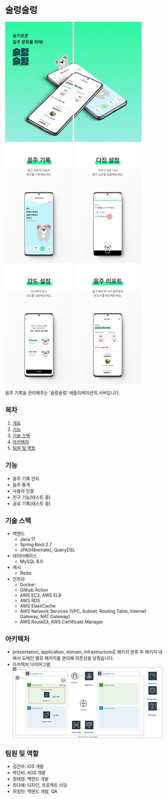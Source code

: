 # 술렁술렁
![1.png](images%2F1.png)
![2.png](images%2F2.png)
![3.png](images%2F3.png)
![4.png](images%2F4.png)
![5.png](images%2F5.png)
![6.png](images%2F6.png)

음주 기록을 관리해주는 '술렁술렁' 애플리케이션의 서버입니다.

## 목차
1. [개요](#개요)
2. [기능](#기능)
3. [기술 스택](#기술-스택)
4. [아키텍처](#아키텍처)
5. [팀원 및 역할](#팀원-및-역할)

## 기능
   - 음주 기록 관리
   - 음주 통계
   - 사용자 인증
   - 친구 기능(테스트 중)
   - 공유 기록(테스트 중)
## 기술 스택
   - 백엔드
     - Java 17
     - Spring Boot 2.7
     - JPA(Hibernate), QueryDSL
   - 데이터베이스
     - MySQL 8.0
   - 캐시
     - Redis 
   - 인프라
     - Docker
     - Github Action
     - AWS EC2, AWS ELB
     - AWS RDS
     - AWS ElastiCache
     - AWS Network Services (VPC, Subnet, Routing Table, Internet Gateway, NAT Gateway)
     - AWS Route53, AWS Certificate Manager
## 아키텍처
   - presentation, application, domain, infrastructure로 패키지 분류 후 패키지 내에서 도메인 별로 패키지를 분리해 의존성을 낮췄습니다.
   - 아키텍처 다이어그램
     ![alc-diary.svg](images/alc-diary.svg)
## 팀원 및 역할
   - 김건우: iOS 개발
   - 박단비: AOS 개발
   - 정태영: 백엔드 개발
   - 최다예: 디자인, 프로젝트 리딩
   - 허정민: 백엔드 개발, QA